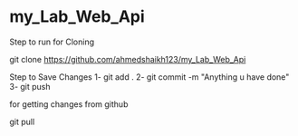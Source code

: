 # my_Lab_Web_Api

Step to run for Cloning

 git clone https://github.com/ahmedshaikh123/my_Lab_Web_Api


Step to Save Changes 
1- git add . 
2- git commit -m "Anything u have done" 
3- git push

for getting changes from github

git pull
